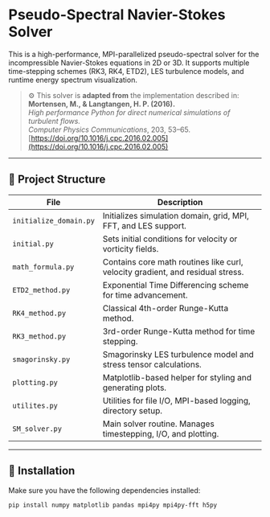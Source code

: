 # Pseudo-Spectral Navier-Stokes Solver

This is a high-performance, MPI-parallelized pseudo-spectral solver for the incompressible Navier-Stokes equations in 2D or 3D. It supports multiple time-stepping schemes (RK3, RK4, ETD2), LES turbulence models, and runtime energy spectrum visualization.

> ⚙️ This solver is **adapted from** the implementation described in:  
> **Mortensen, M., & Langtangen, H. P. (2016).**  
> *High performance Python for direct numerical simulations of turbulent flows.*  
> *Computer Physics Communications*, 203, 53–65.  
> [https://doi.org/10.1016/j.cpc.2016.02.005](https://doi.org/10.1016/j.cpc.2016.02.005)

---

## 🧩 Project Structure

| File                  | Description |
|-----------------------|-------------|
| `initialize_domain.py` | Initializes simulation domain, grid, MPI, FFT, and LES support. |
| `initial.py`           | Sets initial conditions for velocity or vorticity fields. |
| `math_formula.py`      | Contains core math routines like curl, velocity gradient, and residual stress. |
| `ETD2_method.py`       | Exponential Time Differencing scheme for time advancement. |
| `RK4_method.py`        | Classical 4th-order Runge-Kutta method. |
| `RK3_method.py`        | 3rd-order Runge-Kutta method for time stepping. |
| `smagorinsky.py`       | Smagorinsky LES turbulence model and stress tensor calculations. |
| `plotting.py`          | Matplotlib-based helper for styling and generating plots. |
| `utilites.py`          | Utilities for file I/O, MPI-based logging, directory setup. |
| `SM_solver.py`         | Main solver routine. Manages timestepping, I/O, and plotting. |

---

## 🚀 Installation

Make sure you have the following dependencies installed:

```bash
pip install numpy matplotlib pandas mpi4py mpi4py-fft h5py
